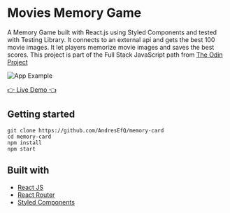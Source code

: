 # Movies Memory Game

A Memory Game built with React.js using Styled Components and tested with Testing Library. It connects to an external api and gets the best 100 movie images. It let players memorize movie images and saves the best scores.  This project is part of the Full Stack JavaScript path from [The Odin Project](https://www.theodinproject.com/paths/full-stack-javascript) 

![App Example](https://github.com/AndresEfQ/memory-card/src/assets/images/exampleImg.png)

[:point_right: Live Demo :point_left:](https://andresefq.github.io/memory-card/)

## Getting started

```
git clone https://github.com/AndresEfQ/memory-card
cd memory-card
npm install
npm start
```

## Built with

- [React JS](https://react.dev/)
- [React Router](https://reactrouter.com/en/main)
- [Styled Components](https://styled-components.com/)